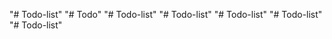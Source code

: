 "# Todo-list" 
"# Todo" 
"# Todo-list" 
"# Todo-list" 
"# Todo-list" 
"# Todo-list" 
"# Todo-list" 

